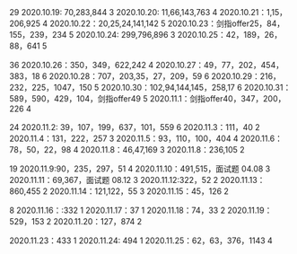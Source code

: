 29
2020.10.19: 70,283,844  3
2020.10.20: 11,66,143,763   4
2020.10.21：1,15，206,925   4
2020.10.22：20,25,24,141,142   5
2020.10.23：剑指offer25，84，155，239，234   5
2020.10.24: 299,796,896   3
2020.10.25：42，189，26，88，641   5

36
2020.10.26：350，349，622,242    4
2020.10.27：49，77，202，454，383，18  6
2020.10.28：707，203,35，27，209，59  6
2020.10.29：216，232，225，1047，150 5
2020.10.30：102,94,144,145，258,17 6
2020.10.31：589，590，429，104，剑指offer49  5
2020.11.1：剑指offer40，347，200，226   4

24
2020.11.2: 39，107，199，637，101，559   6
2020.11.3：111，40    2
2020.11.4：131，222，257   3
2020.11.5：93，110，100，404   4
2020.11.6：78，50，22，98   4
2020.11.8：46,47,169  3
2020.11.8：236,105   2

19
2020.11.9:90，235，297，51   4
2020.11.10：491,515，面试题 04.08 3
2020.11.11：69,367，面试题 08.12 3
2020.11.12:322，52  2
2020.11.13：860,455  2
2020.11.14：121,122，55   3
2020.11.15：45，126   2

8
2020.11.16：:332    1
2020.11.17：37  1
2020.11.18：74，33   2
2020.11.19：529，153  2
2020.11.20：127，874  2

2020.11.23：433  1
2020.11.24: 494  1
2020.11.25：62，63，376，1143  4

